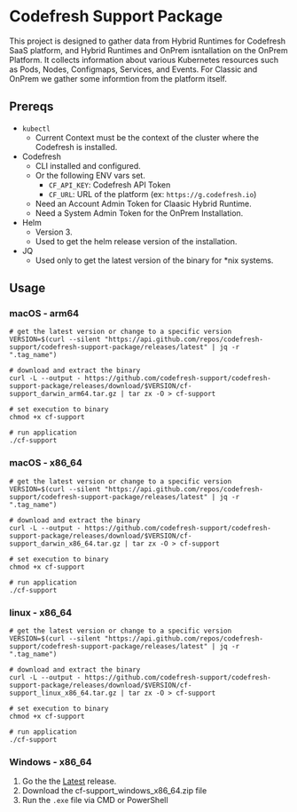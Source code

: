 # Codefresh Support Package

This project is designed to gather data from Hybrid Runtimes for Codefresh SaaS platform, and Hybrid Runtimes and OnPrem isntallation on the OnPrem Platform. It
collects information about various Kubernetes resources such as Pods, Nodes, Configmaps, Services, and Events. For Classic and OnPrem we gather some informtion
from the platform itself.

## Prereqs

- `kubectl`
  - Current Context must be the context of the cluster where the Codefresh is installed.
- Codefresh
  - CLI installed and configured.
  - Or the following ENV vars set.
    - `CF_API_KEY`: Codefresh API Token
    - `CF_URL`: URL of the platform (ex: `https://g.codefresh.io`)
  - Need an Account Admin Token for Claasic Hybrid Runtime.
  - Need a System Admin Token for the OnPrem Installation.
- Helm
  - Version 3.
  - Used to get the helm release version of the installation.
- JQ
  - Used only to get the latest version of the binary for *nix systems.

## Usage

### macOS - arm64

```shell
# get the latest version or change to a specific version
VERSION=$(curl --silent "https://api.github.com/repos/codefresh-support/codefresh-support-package/releases/latest" | jq -r ".tag_name")

# download and extract the binary
curl -L --output - https://github.com/codefresh-support/codefresh-support-package/releases/download/$VERSION/cf-support_darwin_arm64.tar.gz | tar zx -O > cf-support

# set execution to binary
chmod +x cf-support

# run application
./cf-support
```

### macOS - x86_64

```shell
# get the latest version or change to a specific version
VERSION=$(curl --silent "https://api.github.com/repos/codefresh-support/codefresh-support-package/releases/latest" | jq -r ".tag_name")

# download and extract the binary
curl -L --output - https://github.com/codefresh-support/codefresh-support-package/releases/download/$VERSION/cf-support_darwin_x86_64.tar.gz | tar zx -O > cf-support

# set execution to binary
chmod +x cf-support

# run application
./cf-support
```

### linux - x86_64

```shell
# get the latest version or change to a specific version
VERSION=$(curl --silent "https://api.github.com/repos/codefresh-support/codefresh-support-package/releases/latest" | jq -r ".tag_name")

# download and extract the binary
curl -L --output - https://github.com/codefresh-support/codefresh-support-package/releases/download/$VERSION/cf-support_linux_x86_64.tar.gz | tar zx -O > cf-support

# set execution to binary
chmod +x cf-support

# run application
./cf-support
```

### Windows - x86_64

1. Go the the [Latest](https://github.com/codefresh-support/codefresh-support-package/releases/latest) release.
1. Download the cf-support_windows_x86_64.zip file
1. Run the `.exe` file via CMD or PowerShell
